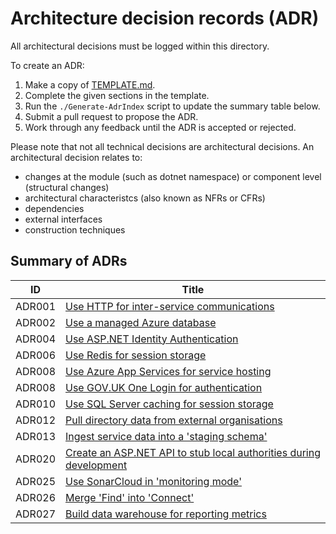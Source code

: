 # Architecture decision records (ADR)

All architectural decisions must be logged within this directory.

To create an ADR: 

1. Make a copy of [TEMPLATE.md](./TEMPLATE.md).
2. Complete the given sections in the template.
3. Run the `./Generate-AdrIndex` script to update the summary table below.
4. Submit a pull request to propose the ADR.
5. Work through any feedback until the ADR is accepted or rejected.

Please note that not all technical decisions are architectural decisions. An architectural decision relates to:

- changes at the module (such as dotnet namespace) or component level (structural changes)
- architectural characteristcs (also known as  NFRs or CFRs)
- dependencies
- external interfaces
- construction techniques

## Summary of ADRs


| ID | Title |
| --- | --- |
| ADR001 | [Use HTTP for inter-service communications](./ADR001-use-http-for-inter-service-comms.md) |
| ADR002 | [Use a managed Azure database](./ADR002-use-a-managed-azure-database.md) |
| ADR004 | [Use ASP.NET Identity Authentication](./ADR004-use-aspdotnet-identity-auth.md) |
| ADR006 | [Use Redis for session storage](./ADR006-redis-for-session-storage.md) |
| ADR008 | [Use Azure App Services for service hosting](./ADR007-use-azure-app-services.md) |
| ADR008 | [Use GOV.UK One Login for authentication](./ADR008-use-govuk-one-login-auth.md) |
| ADR010 | [Use SQL Server caching for session storage](./ADR010-sql-server-caching.md) |
| ADR012 | [Pull directory data from external organisations](./ADR012-pull-data-from-external-orgs.md) |
| ADR013 | [Ingest service data into a 'staging schema'](./ADR013-ingest-into-staging-schema.md) |
| ADR020 | [Create an ASP.NET API to stub local authorities during development](./ADR020-create-mock-api-to-stub-las.md) |
| ADR025 | [Use SonarCloud in 'monitoring mode'](./ADR025-use-sonar-cloud.md) |
| ADR026 | [Merge 'Find' into 'Connect'](./ADR026-merge-find-into-connect.md) |
| ADR027 | [Build data warehouse for reporting metrics](./ADR027-build-data-warehouse.md) |
